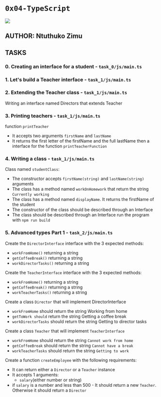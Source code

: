#  `0x04-TypeScript`

![](https://res.cloudinary.com/de4rvmslk/image/upload/w_1600/f_auto,q_auto/Javascript_vs_typescript_key_differences.png)
## AUTHOR: Ntuthuko Zimu
## TASKS

### 0. Creating an interface for a student - `task_0/js/main.ts`

### 1. Let's build a Teacher interface - `task_1/js/main.ts`

### 2. Extending the Teacher class - `task_1/js/main.ts`
Writing an interface named Directors that extends Teacher

### 3. Printing teachers - `task_1/js/main.ts`
function `printTeacher`
 * It accepts two arguments `firstName` and `lastName`
 * It returns the first letter of the firstName and the full lastName
then a interface for the function `printTeacherFunction`

### 4. Writing a class - `task_1/js/main.ts`
Class named `studentClass`:
 * The constructor accepts `firstName(string)` and `lastName(string)` arguments
 * The class has a method named `workOnHomework` that return the string `Currently working`
 * The class has a method named `displayName`. It returns the firstName of the student
 * The constructor of the class should be described through an Interface
 * The class should be described through an Interface
run the program with `npm run build`

### 5. Advanced types Part 1 - `task_2/js/main.ts`
Create the `DirectorInterface` interface with the 3 expected methods:

 * `workFromHome()` returning a string
 * `getCoffeeBreak()` returning a string
 * `workDirectorTasks()` returning a string

Create the `TeacherInterface` interface with the 3 expected methods:

 * `workFromHome()` returning a string
 * `getCoffeeBreak()` returning a string
 * `workTeacherTasks()` returning a string

Create a class `Director` that will implement DirectorInterface

 * `workFromHome` should return the string Working from home
 * `getToWork should` return the string Getting a coffee break
 * `workDirectorTasks` should return the string Getting to director tasks

Create a class `Teacher` that will implement `TeacherInterface`

 * `workFromHome` should return the string `Cannot work from home`
 * `getCoffeeBreak` should return the string `Cannot have a break`
 * `workTeacherTasks` should return the string `Getting to work`

Create a function `createEmployee` with the following requirements:

 * It can return either a `Director` or a `Teacher` instance
 * It accepts 1 arguments:
    * `salary`(either number or string)
 * if `salary` is a number and less than 500 - It should return a new     `Teacher`. Otherwise it should return a `Director`